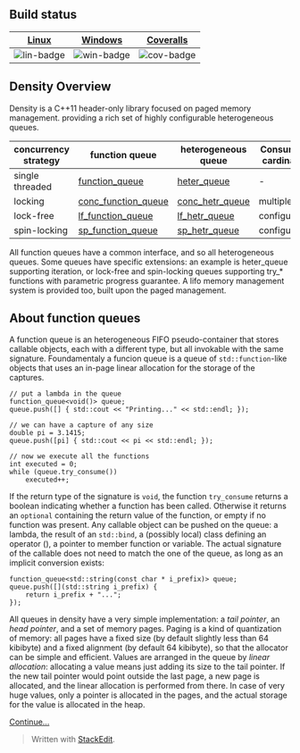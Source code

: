 
## Build status

| [Linux][lin-link] | [Windows][win-link] | [Coveralls][cov-link] |
| :---------------: | :-----------------: | :-------------------: |
| ![lin-badge]      | ![win-badge]        | ![cov-badge]          |

[lin-badge]: https://travis-ci.org/giucamp/density.svg?branch=master "Travis build status"
[lin-link]:  https://travis-ci.org/giucamp/density "Travis build status"
[win-badge]: https://ci.appveyor.com/api/projects/status/td8xk69gswc6vuct?svg=true "AppVeyor build status"
[win-link]:  https://ci.appveyor.com/project/GiuseppeCampana/density "AppVeyor build status"
[cov-badge]: https://coveralls.io/repos/?branch=master "Coveralls coverage"
[cov-link]:  https://coveralls.io/r/?branch=master "Coveralls coverage"

Density Overview
----------------
Density is a C++11 header-only library focused on paged memory management. providing a rich set of highly configurable heterogeneous queues.

concurrency strategy|function queue|heterogeneous queue|Consumers cardinality|Producers cardinality
--------------- |------------------ |--------------------|--------------------|--------------------
single threaded   |[function_queue](classdensity_1_1function__queue.html)      |[heter_queue](classdensity_1_1heter__queue.html)| - | -
locking         |[conc_function_queue](classdensity_1_1conc__function__queue.html) |[conc_hetr_queue](classdensity_1_1conc__heter__queue.html)|multiple|multiple
lock-free       |[lf_function_queue](classdensity_1_1lf__function__queue.html) |[lf_hetr_queue](classdensity_1_1lf__heter__queue.html)|configurable|configurable
spin-locking    |[sp_function_queue](classdensity_1_1sp__function__queue.html) |[sp_hetr_queue](classdensity_1_1sp__heter__queue.html)|configurable|configurable


All function queues have a common interface, and so all heterogeneous queues. Some queues have specific extensions: an example is heter_queue supporting iteration, or lock-free and spin-locking queues supporting try_* functions with parametric progress guarantee.
A lifo memory management system is provided too, built upon the paged management.

About function queues
--------------
A function queue is an heterogeneous FIFO pseudo-container that stores callable objects, each with a different type, but all invokable with the same signature.
Foundamentaly a funcion queue is a queue of `std::function`-like objects that uses an in-page linear allocation for the storage of the captures.

    // put a lambda in the queue
    function_queue<void()> queue;            
    queue.push([] { std::cout << "Printing..." << std::endl; });
    
    // we can have a capture of any size
    double pi = 3.1415;
    queue.push([pi] { std::cout << pi << std::endl; });
    
    // now we execute all the functions
    int executed = 0;
    while (queue.try_consume())
        executed++;

If the return type of the signature is `void`, the function `try_consume` returns a boolean indicating whether a function has been called. Otherwise it returns an `optional` containing the return value of the function, or empty if no function was present.
Any callable object can be pushed on the queue: a lambda, the result of an `std::bind`, a (possibly local) class defining an operator (), a pointer to member function or variable. The actual signature of the callable does not need to match the one of the queue, as long as an implicit conversion exists:

    function_queue<std::string(const char * i_prefix)> queue;
    queue.push([](std::string i_prefix) {
        return i_prefix + "...";
    });

All queues in density have a very simple implementation: a *tail pointer*, an *head pointer*, and a set of memory pages. Paging is a kind of quantization of memory: all pages have a fixed size (by default slightly less than 64 kibibyte) and a fixed alignment (by default 64 kibibyte), so that the allocator can be simple and efficient. 
Values are arranged in the queue by *linear allocation*: allocating a value means just adding its size to the tail pointer. If the new tail pointer would point outside the last page, a new page is allocated, and the linear allocation is performed from there. In case of very huge values, only a pointer is allocated in the pages, and the actual storage for the value is allocated in the heap.

[Continue...](intro.html)

> Written with [StackEdit](https://stackedit.io/).

